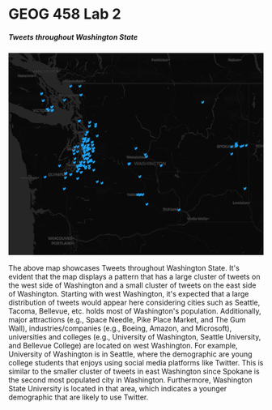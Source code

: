 # GEOG 458 Lab 2

##### Tweets throughout Washington State
![Tweets throughout Washington State](/img/zye_lab2_map_image.png)

The above map showcases Tweets throughout Washington State. It's evident that the map displays a pattern that has a large cluster of tweets on the west side of Washington and a small cluster of tweets on the east side of Washington. Starting with west Washington, it's expected that a large distribution of tweets would appear here considering cities such as Seattle, Tacoma, Bellevue, etc. holds most of Washington's population. Additionally, major attractions (e.g., Space Needle, Pike Place Market, and The Gum Wall), industries/companies (e.g., Boeing, Amazon, and Microsoft), universities and colleges (e.g., University of Washington, Seattle University, and Bellevue College) are located on west Washington. For example, University of Washington is in Seattle, where the demographic are young college students that enjoys using social media platforms like Twitter. This is similar to the smaller cluster of tweets in east Washington since Spokane is the second most populated city in Washington. Furthermore, Washington State University is located in that area, which indicates a younger demographic that are likely to use Twitter.
